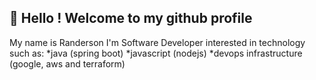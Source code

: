 ## 👋 Hello ! Welcome to my github profile

My name is Randerson I'm Software Developer interested in technology such as:
*java (spring boot)
*javascript (nodejs)
*devops infrastructure (google, aws and terraform)
